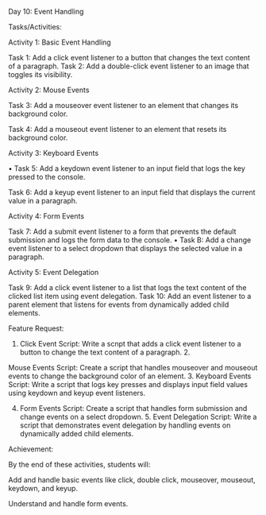 Day 10: Event Handling

Tasks/Activities:

Activity 1: Basic Event Handling

Task 1: Add a click event listener to a button that changes the text content of a paragraph. Task 2: Add a double-click event listener to an image that toggles its visibility.

Activity 2: Mouse Events

Task 3: Add a mouseover event listener to an element that changes its background color.

Task 4: Add a mouseout event listener to an element that resets its background color.

Activity 3: Keyboard Events

• Task 5: Add a keydown event listener to an input field that logs the key pressed to the console.

Task 6: Add a keyup event listener to an input field that displays the current value in a paragraph.

Activity 4: Form Events

Task 7: Add a submit event listener to a form that prevents the default submission and logs the form data to the console. • Task B: Add a change event listener to a select dropdown that displays the selected value in a paragraph.

Activity 5: Event Delegation

Task 9: Add a click event listener to a list that logs the text content of the clicked list item using event delegation. Task 10: Add an event listener to a parent element that listens for events from dynamically added child elements.

Feature Request:

1. Click Event Script: Write a scnpt that adds a click event listener to a button to change the text content of a paragraph. 2.

Mouse Events Script: Create a script that handles mouseover and mouseout events to change the background color of an element. 3. Keyboard Events Script: Write a script that logs key presses and displays input field values using keydown and keyup event listeners.

4. Form Events Script: Create a script that handles form submission and change events on a select dropdown. 5. Event Delegation Script: Write a script that demonstrates event delegation by handling events on dynamically added child elements.

Achievement:

By the end of these activities, students will:

Add and handle basic events like click, double click, mouseover, mouseout, keydown, and keyup.

Understand and handle form events.
